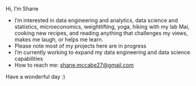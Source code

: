 Hi, I’m Shane

- I’m interested in data engineering and analytics, data science and statistics, microeconomics, weightlifting, yoga, hiking with my lab Mai, cooking new recipes, and reading anything that challenges my views, makes me laugh, or helps me learn. 
- Please note most of my projects here are in progress
- I’m currently working to expand my data engineering and data science capabilities
- How to reach me: shane.mccabe27@gmail.com

Have a wonderful day :)
